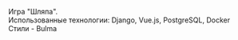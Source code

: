 Игра "Шляпа". <br />
Использованные технологии: Django, Vue.js, PostgreSQL, Docker <br />
Стили - Bulma <br />
